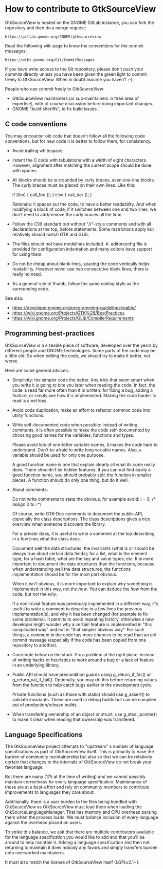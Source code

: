 How to contribute to GtkSourceView
==================================

GtkSourceView is hosted on the GNOME GitLab instance, you can fork the
repository and then do a merge request:

    https://gitlab.gnome.org/GNOME/gtksourceview

Read the following wiki page to know the conventions for the commit messages:

    https://wiki.gnome.org/Git/CommitMessages

If you have write access to the Git repository, please don't push your commits
directly unless you have been given the green light to commit freely to
GtkSourceView. When in doubt assume you haven't ;-).

People who can commit freely to GtkSourceView:
* GtkSourceView maintainers (or sub-maintainers in their area of expertise),
  with of course discussion before doing important changes.
* GNOME "build sheriffs", to fix build issues.

C code conventions
------------------

You may encounter old code that doesn't follow all the following code
conventions, but for new code it is better to follow them, for consistency.

  - Avoid trailing whitespace.

  - Indent the C code with tabulations with a width of eight characters.
    However, alignment after matching the current scope should be done
    with spaces.

  - All blocks should be surrounded by curly braces, even one-line blocks. The
    curly braces must be placed on their own lines. Like this:

	if (foo)
	{
		call_foo ();
	}
	else
	{
		call_bar ();
	}

    Rationale: it spaces out the code, to have a better readability. And when
    modifying a block of code, if it switches between one and two lines, we
    don't need to add/remove the curly braces all the time.

  - Follow the C99 standard but without "//"-style comments and with all
    declarations at the top, before statements.
    Some restrictions apply but relatively should match GTK and GLib.

  - The files should not have modelines included. A .editorconfig file is
    provided for configuration indentation and many editors have support for
    using them.

  - Do not be cheap about blank lines, spacing the code vertically helps
    readability. However never use two consecutive blank lines, there is really
    no need.

  - As a general rule of thumb, follow the same coding style as the surrounding
    code.

See also:

  - https://developer.gnome.org/programming-guidelines/stable/
  - https://wiki.gnome.org/Projects/GTK%2B/BestPractices
  - https://wiki.gnome.org/Projects/GLib/CompilerRequirements

Programming best-practices
--------------------------

GtkSourceView is a sizeable piece of software, developed over the years by
different people and GNOME technologies. Some parts of the code may be a little
old. So when editing the code, we should try to make it better, not worse.

Here are some general advices:

  - Simplicity: the simpler code the better. Any trick that seem smart when you
    write it is going to bite you later when reading the code. In fact, the
    code is read far more often than it is written: for fixing a bug, adding a
    feature, or simply see how it is implemented. Making the code harder to
    read is a net loss.

  - Avoid code duplication, make an effort to refactor common code into utility
    functions.

  - Write self-documented code when possible: instead of writing comments, it
    is often possible to make the code self-documented by choosing good names
    for the variables, functions and types.

    Please avoid lots of one-letter variable names, it makes the code hard to
    understand. Don't be afraid to write long variable names. Also, a variable
    should be used for only one purpose.

    A good function name is one that explain clearly all what its code really
    does. There shouldn't be hidden features. If you can not find easily a good
    function name, you should probably split the function in smaller pieces. A
    function should do only one thing, but do it well.

  - About comments:

    Do not write comments to state the obvious, for example avoid:
    i = 0; /* assign 0 to i */

    Of course, write GTK-Doc comments to document the public API, especially
    the class descriptions. The class descriptions gives a nice overview when
    someone discovers the library.

    For a private class, it is useful to write a comment at the top describing
    in a few lines what the class does.

    Document well the data structures: the invariants (what is or should be
    always true about certain data fields); for a list, what is the element
    type; for a hash table, what are the key and value types; etc. It is more
    important to document the data structures than the functions, because when
    understanding well the data structures, the functions implementation should
    be for the most part obvious.

    When it isn't obvious, it is more important to explain *why* something is
    implemented in this way, not the *how*. You can deduce the *how* from the
    code, but not the *why*.

    If a non-trivial feature was previously implemented in a different way,
    it's useful to write a comment to describe in a few lines the previous
    implementation(s), and why it has been changed (for example to fix some
    problems). It permits to avoid repeating history, otherwise a new developer
    might wonder why a certain feature is implemented in "this complicated way"
    and not in "that simpler obvious way". For such things, a comment in the
    code has more chances to be read than an old commit message (especially if
    the code has been copied from one repository to another).

  - Contribute below on the stack. Fix a problem at the right place, instead of
    writing hacks or heuristics to work around a bug or a lack of feature in an
    underlying library.

  - Public API should have precondition guards using g_return_if_fail() or
    g_return_val_if_fail(). Optionally, you may do this before returning values
    from the function to help catch bugs earlier in the development cycle.

    Private functions (such as those with static) should use g_assert() to
    validate invariants. These are used in debug builds but can be compiled
    out of production/release builds.

  - When transfering ownership of an object or struct, use g_steal_pointer()
    to make it clear when reading that ownership was transfered.

Language Specifications
-----------------------

The GtkSourceView project attempts to "upstream" a number of language
specifications as part of GtkSourceView itself. This is primarily to ease the
burden of community maintainership but also so that we can be relatively
certain that changes to the internals of GtkSourceView do not break your
favoriate language.

But there are many (175 at the time of writing) and we cannot possibly maintain
correctness for every language specification. Maintenance of these are at a
best-effort and rely on community members to contribute improvements to
languages they care about.

Additionally, there is a user burden to the files being bundled with
GtkSourceView as GtkSourceView must load them when loading the
GtkSourceLanguageManager. That has memory and CPU overhead parsing them when
the process loads. We must balance inclusion of every language against the
overhead placed on users.

To strike this balance, we ask that there are multiple contributors available
for the language specification you would like to add and that you'll be around
to help maintain it. Adding a language specification and then not returning to
maintain it does nobody any favors and simply transfers burden onto overworked
maintainers.

It must also match the license of GtkSourceView itself (LGPLv2.1+).
